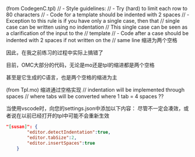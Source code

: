 (from CodegenC.tpl)
// - Style guidelines:
//  - Try (hard) to limit each row to 80 characters
//  - Code for a template should be indented with 2 spaces
//   - Exception to this rule is if you have only a single case, then that
//    single case can be written using no indentation
//    This single case can be seen as a clarification of the input to the
//    template
//  - Code after a case should be indented with 2 spaces if not written on the
//   same line
缩进为两个空格

因此，在我之前练习的过程中实际上搞错了

目前，OMC大部分的代码，无论是mo还是tpl的缩进都是两个空格

甚至是它生成的C语言，也是两个空格的缩进为主


(from Tpl.mo)
缩进通过空格实现
// indentation will be implemented through spaces
// where tabs will be converted where 1 tab = 4 spaces ??


当使用vscode时，向您的settings.json中添加以下内容：
尽管不一定会凑效，或者说在以前已经打开的tpl中可能不会重新生效
```json
"[susan]": {
        "editor.detectIndentation":true,
        "editor.tabSize":2,
        "editor.insertSpaces":true
    }
```